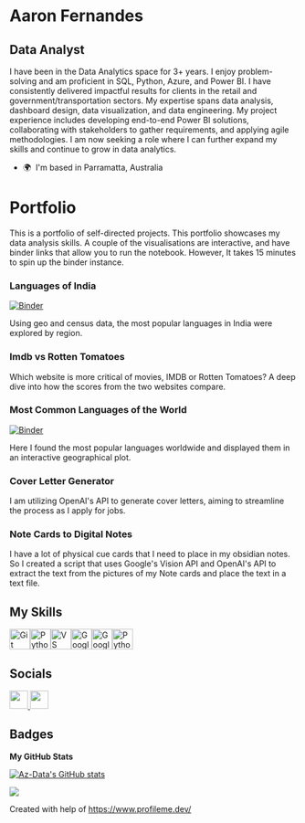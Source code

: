 
Aaron Fernandes
================================

Data Analyst
------------

I have been in the Data Analytics space for 3+ years. I enjoy problem-solving and am proficient in SQL, Python, Azure, and Power BI. I have consistently delivered impactful results for clients in the retail and government/transportation sectors. My expertise spans data analysis, dashboard design, data visualization, and data engineering. My project experience includes developing end-to-end Power BI solutions, collaborating with stakeholders to gather requirements, and applying agile methodologies. I am now seeking a role where I can further expand my skills and continue to grow in data analytics.

* 🌍  I'm based in Parramatta, Australia


# Portfolio

This is a portfolio of self-directed projects. This portfolio showcases my data analysis skills. A couple of the visualisations are interactive, and have binder links that allow you to run the notebook. However, It takes 15 minutes to spin up the binder instance.  


### Languages of India 
[![Binder](https://mybinder.org/badge_logo.svg)](https://mybinder.org/v2/gh/Az-Data/Portfolio/HEAD?labpath=Languages+of+India.ipynb)

Using geo and census data, the most popular languages in India were explored by region.


### Imdb vs Rotten Tomatoes
Which website is more critical of movies, IMDB or Rotten Tomatoes? A deep dive into how the scores from the two websites compare. 


### Most Common Languages of the World
[![Binder](https://mybinder.org/badge_logo.svg)](https://mybinder.org/v2/gh/Az-Data/Portfolio/HEAD?labpath=Most+Common+Languages+of+the+World.ipynb)

Here I found the most popular languages worldwide and displayed them in an interactive geographical plot. 


### Cover Letter Generator
I am utilizing OpenAI's API to generate cover letters, aiming to streamline the process as I apply for jobs.  


### Note Cards to Digital Notes
I have a lot of physical cue cards that I need to place in my obsidian notes. So I created a script that uses Google's Vision API and OpenAI's API to extract the text from the pictures of my Note cards and place the text in a text file. 


## My Skills

<p align="left">
<a href="https://git-scm.com/" target="_blank" rel="noreferrer"><img src="https://raw.githubusercontent.com/danielcranney/readme-generator/main/public/icons/skills/git-colored.svg" width="36" height="36" alt="Git" /></a><a href="https://www.python.org/" target="_blank" rel="noreferrer"><img src="https://raw.githubusercontent.com/danielcranney/readme-generator/main/public/icons/skills/python-colored.svg" width="36" height="36" alt="Python" /></a><a href="https://code.visualstudio.com/" target="_blank" rel="noreferrer"><img src="https://raw.githubusercontent.com/danielcranney/readme-generator/main/public/icons/skills/visualstudiocode.svg" width="36" height="36" alt="VS Code" /></a><a href="https://cloud.google.com/" target="_blank" rel="noreferrer"><img src="https://raw.githubusercontent.com/danielcranney/readme-generator/main/public/icons/skills/googlecloud-colored.svg" width="36" height="36" alt="Google Cloud" /></a><img src="https://www.svgrepo.com/show/354428/tableau-icon.svg" width="36" height="36" alt="Google Cloud" /></a><img src="https://uxwing.com/wp-content/themes/uxwing/download/brands-and-social-media/power-bi-icon.png" width="36" height="36" alt="Python" />
</p>


## Socials

<p align="left"> <a href="https://www.github.com/Az-Data" target="_blank" rel="noreferrer"> <picture> <source media="(prefers-color-scheme: dark)" srcset="https://raw.githubusercontent.com/danielcranney/readme-generator/main/public/icons/socials/github-dark.svg" /> <source media="(prefers-color-scheme: light)" srcset="https://raw.githubusercontent.com/danielcranney/readme-generator/main/public/icons/socials/github.svg" /> <img src="https://raw.githubusercontent.com/danielcranney/readme-generator/main/public/icons/socials/github.svg" width="32" height="32" /> </picture> </a> <a href="https://www.linkedin.com/in/aaron-fernandes-331237ab/" target="_blank" rel="noreferrer"> <picture> <source media="(prefers-color-scheme: dark)" srcset="https://raw.githubusercontent.com/danielcranney/readme-generator/main/public/icons/socials/linkedin-dark.svg" /> <source media="(prefers-color-scheme: light)" srcset="https://raw.githubusercontent.com/danielcranney/readme-generator/main/public/icons/socials/linkedin.svg" /> <img src="https://raw.githubusercontent.com/danielcranney/readme-generator/main/public/icons/socials/linkedin.svg" width="32" height="32" /> </picture> </a></p>

## Badges

<b>My GitHub Stats</b>

<a href="http://www.github.com/Az-Data"><img src="https://github-readme-stats.vercel.app/api?username=Az-Data&show_icons=true&hide=&count_private=true&title_color=0891b2&text_color=ffffff&icon_color=0891b2&bg_color=1c1917&hide_border=true&show_icons=true" alt="Az-Data's GitHub stats" /></a>

<a href="http://www.github.com/Az-Data"><img src="https://github-readme-streak-stats.herokuapp.com/?user=Az-Data&stroke=ffffff&background=1c1917&ring=0891b2&fire=0891b2&currStreakNum=ffffff&currStreakLabel=0891b2&sideNums=ffffff&sideLabels=ffffff&dates=ffffff&hide_border=true" /></a>


Created with help of https://www.profileme.dev/